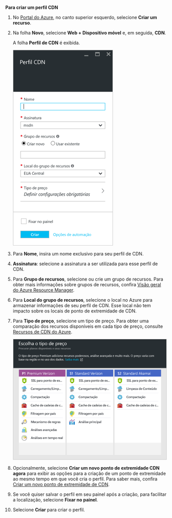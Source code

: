 **Para criar um perfil CDN**

1. No [Portal do Azure](https://portal.azure.com), no canto superior esquerdo, selecione **Criar um recurso**.
    
2. Na folha **Novo**, selecione **Web + Dispositivo móvel** e, em seguida, **CDN**.
   
    A folha **Perfil de CDN** é exibida.
   
    ![Novo perfil CDN](./media/cdn-create-profile/new-cdn-profile-include.png)
3. Para **Nome**, insira um nome exclusivo para seu perfil de CDN.
    
4. **Assinatura**: selecione a assinatura a ser utilizada para esse perfil de CDN.
   
5. Para **Grupo de recursos**, selecione ou crie um grupo de recursos. Para obter mais informações sobre grupos de recursos, confira [Visão geral do Azure Resource Manager](../articles/azure-resource-manager/resource-group-overview.md#resource-groups).
    
6. Para **Local do grupo de recursos**, selecione o local no Azure para armazenar informações de seu perfil de CDN. Esse local não tem impacto sobre os locais de ponto de extremidade de CDN.
    
7. Para **Tipo de preço**, selecione um tipo de preço. Para obter uma comparação dos recursos disponíveis em cada tipo de preço, consulte [Recursos de CDN do Azure](../articles/cdn/cdn-overview.md#azure-cdn-features).
   
    ![Seleção de tipo de preço de CDN](./media/cdn-create-profile/cdn-choose-sku-include.png)

8. Opcionalmente, selecione **Criar um novo ponto de extremidade CDN agora** para exibir as opções para a criação de um ponto de extremidade ao mesmo tempo em que você cria o perfil. Para saber mais, confira [Criar um novo ponto de extremidade de CDN](../articles/cdn/cdn-create-new-endpoint.md#create-a-new-cdn-endpoint).
   
9. Se você quiser salvar o perfil em seu painel após a criação, para facilitar a localização, selecione **Fixar no painel**.
    
10. Selecione **Criar** para criar o perfil. 

